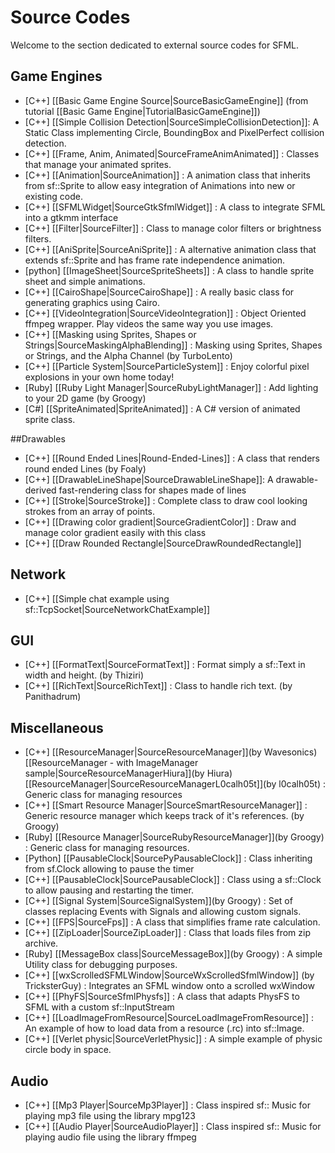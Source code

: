 # Source Codes

Welcome to the section dedicated to external source codes for SFML.

## Game Engines
* [C++] [[Basic Game Engine Source|SourceBasicGameEngine]] (from tutorial [[Basic Game Engine|TutorialBasicGameEngine]])
* [C++] [[Simple Collision Detection|SourceSimpleCollisionDetection]]: A Static Class implementing Circle, BoundingBox and PixelPerfect collision detection.
* [C++] [[Frame, Anim, Animated|SourceFrameAnimAnimated]] : Classes that manage your animated sprites.
* [C++] [[Animation|SourceAnimation]] : A animation class that inherits from sf::Sprite to allow easy integration of Animations into new or existing code.
* [C++] [[SFMLWidget|SourceGtkSfmlWidget]] : A class to integrate SFML into a gtkmm interface
* [C++] [[Filter|SourceFilter]] : Class to manage color filters or brightness filters.
* [C++] [[AniSprite|SourceAniSprite]] : A alternative animation class that extends sf::Sprite and has frame rate independence animation.
* [python] [[ImageSheet|SourceSpriteSheets]] : A class to handle sprite sheet and simple animations.
* [C++] [[CairoShape|SourceCairoShape]] : A really basic class for generating graphics using Cairo.
* [C++] [[VideoIntegration|SourceVideoIntegration]] : Object Oriented ffmpeg wrapper. Play videos the same way you use images.
* [C++] [[Masking using Sprites, Shapes or Strings|SourceMaskingAlphaBlending]] : Masking using Sprites, Shapes or Strings, and the Alpha Channel (by TurboLento)
* [C++] [[Particle System|SourceParticleSystem]] : Enjoy colorful pixel explosions in your own home today!
* [Ruby] [[Ruby Light Manager|SourceRubyLightManager]] : Add lighting to your 2D game (by Groogy)
* [C#] [[SpriteAnimated|SpriteAnimated]] : A C# version of animated sprite class.

##Drawables
* [C++] [[Round Ended Lines|Round-Ended-Lines]] : A class that renders round ended Lines (by Foaly)
* [C++] [[DrawableLineShape|SourceDrawableLineShape]]: A drawable-derived fast-rendering class for shapes made of lines
* [C++] [[Stroke|SourceStroke]] : Complete class to draw cool looking strokes from an array of points.
* [C++] [[Drawing color gradient|SourceGradientColor]] : Draw and manage color gradient easily with this class
* [C++] [[Draw Rounded Rectangle|SourceDrawRoundedRectangle]] 


## Network
* [C++] [[Simple chat example using sf::TcpSocket|SourceNetworkChatExample]]

## GUI
* [C++] [[FormatText|SourceFormatText]] : Format simply a sf::Text in width and height. (by Thiziri)
* [C++] [[RichText|SourceRichText]] : Class to handle rich text. (by Panithadrum)

## Miscellaneous
* [C++] [[ResourceManager|SourceResourceManager]](by Wavesonics) [[ResourceManager - with ImageManager sample|SourceResourceManagerHiura]](by Hiura) [[ResourceManager|SourceResourceManagerL0calh05t]](by l0calh05t)  : Generic class for managing resources
* [C++] [[Smart Resource Manager|SourceSmartResourceManager]] : Generic resource manager which keeps track of it's references. (by Groogy)
* [Ruby] [[Resource Manager|SourceRubyResourceManager]](by Groogy)  : Generic class for managing resources.
* [Python] [[PausableClock|SourcePyPausableClock]] : Class inheriting from sf.Clock allowing to pause the timer
* [C++] [[PausableClock|SourcePausableClock]] : Class using a sf::Clock to allow pausing and restarting the timer.
* [C++] [[Signal System|SourceSignalSystem]](by Groogy)  : Set of classes replacing Events with Signals and allowing custom signals.
* [C++] [[FPS|SourceFps]] : A class that simplifies frame rate calculation.
* [C++] [[ZipLoader|SourceZipLoader]] : Class that loads files from zip archive.
* [Ruby] [[MessageBox class|SourceMessageBox]](by Groogy)  : A simple Utility class for debugging purposes.
* [C++] [[wxScrolledSFMLWindow|SourceWxScrolledSfmlWindow]] (by TricksterGuy) : Integrates an SFML window onto a scrolled wxWindow
* [C++] [[PhyFS|SourceSfmlPhysfs]] : A class that adapts PhysFS to SFML with a custom sf::InputStream
* [C++] [[LoadImageFromResource|SourceLoadImageFromResource]] : An example of how to load data from a resource (.rc) into sf::Image.
* [C++] [[Verlet physic|SourceVerletPhysic]] : A simple example of physic circle body in space.

## Audio
* [C++] [[Mp3 Player|SourceMp3Player]] : Class inspired sf:: Music for playing mp3 file using the library mpg123
* [C++] [[Audio Player|SourceAudioPlayer]] : Class inspired sf:: Music for playing audio file using the library ffmpeg